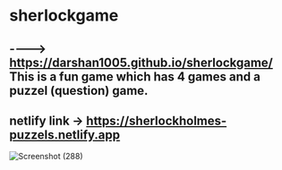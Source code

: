 # sherlockgame

----> https://darshan1005.github.io/sherlockgame/
This is a fun game which has 4 games and a puzzel (question) game.
------------------------------
netlify link -> https://sherlockholmes-puzzels.netlify.app
-------------------------------
![Screenshot (288)](https://github.com/darshan1005/sherlockgame/assets/114302987/59da03ec-64b5-46cb-b5ca-faafb1d8f3ee)
